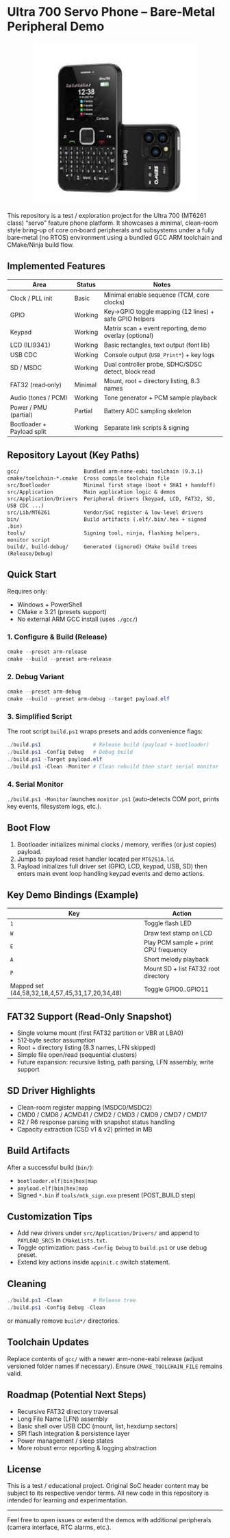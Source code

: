 # Ultra 700 Servo Phone – Bare‑Metal Peripheral Demo

<p align="center">
	<img src="images/ultra700.jpg" alt="Ultra 700 Servo Phone Board" width="380" />
</p>

This repository is a test / exploration project for the Ultra 700 (MT6261 class) “servo” feature phone platform. It showcases a minimal, clean-room style bring‑up of core on‑board peripherals and subsystems under a fully bare‑metal (no RTOS) environment using a bundled GCC ARM toolchain and CMake/Ninja build flow.

## Implemented Features
| Area | Status | Notes |
|------|--------|-------|
| Clock / PLL init | Basic | Minimal enable sequence (TCM, core clocks) |
| GPIO | Working | Key→GPIO toggle mapping (12 lines) + safe GPIO helpers |
| Keypad | Working | Matrix scan + event reporting, demo overlay (optional) |
| LCD (ILI9341) | Working | Basic rectangles, text output (font lib) |
| USB CDC | Working | Console output (`USB_Print*`) + key logs |
| SD / MSDC | Working | Dual controller probe, SDHC/SDSC detect, block read |
| FAT32 (read‑only) | Minimal | Mount, root + directory listing, 8.3 names |
| Audio (tones / PCM) | Working | Tone generator + PCM sample playback |
| Power / PMU (partial) | Partial | Battery ADC sampling skeleton |
| Bootloader + Payload split | Working | Separate link scripts & signing |

## Repository Layout (Key Paths)
```
gcc/                     Bundled arm-none-eabi toolchain (9.3.1)
cmake/toolchain-*.cmake  Cross compile toolchain file
src/Bootloader           Minimal first stage (boot + SHA1 + handoff)
src/Application          Main application logic & demos
src/Application/Drivers  Peripheral drivers (keypad, LCD, FAT32, SD, USB CDC ...)
src/Lib/MT6261           Vendor/SoC register & low-level drivers
bin/                     Build artifacts (.elf/.bin/.hex + signed .bin)
tools/                   Signing tool, ninja, flashing helpers, monitor script
build/, build-debug/     Generated (ignored) CMake build trees (Release/Debug)
```

## Quick Start
Requires only:
- Windows + PowerShell
- CMake ≥ 3.21 (presets support)
- No external ARM GCC install (uses `./gcc/`)

### 1. Configure & Build (Release)
```powershell
cmake --preset arm-release
cmake --build --preset arm-release
```

### 2. Debug Variant
```powershell
cmake --preset arm-debug
cmake --build --preset arm-debug --target payload.elf
```

### 3. Simplified Script
The root script `build.ps1` wraps presets and adds convenience flags:
```powershell
./build.ps1                 # Release build (payload + bootloader)
./build.ps1 -Config Debug   # Debug build
./build.ps1 -Target payload.elf
./build.ps1 -Clean -Monitor # Clean rebuild then start serial monitor
```

### 4. Serial Monitor
`./build.ps1 -Monitor` launches `monitor.ps1` (auto‑detects COM port, prints key events, filesystem logs, etc.).

## Boot Flow
1. Bootloader initializes minimal clocks / memory, verifies (or just copies) payload.
2. Jumps to payload reset handler located per `MT6261A.ld`.
3. Payload initializes full driver set (GPIO, LCD, keypad, USB, SD) then enters main event loop handling keypad events and demo actions.

## Key Demo Bindings (Example)
| Key | Action |
|-----|--------|
| `1` | Toggle flash LED |
| `W` | Draw text stamp on LCD |
| `E` | Play PCM sample + print CPU frequency |
| `A` | Short melody playback |
| `P` | Mount SD + list FAT32 root directory |
| Mapped set (44,58,32,18,4,57,45,31,17,20,34,48) | Toggle GPIO0..GPIO11 |

## FAT32 Support (Read‑Only Snapshot)
- Single volume mount (first FAT32 partition or VBR at LBA0)
- 512‑byte sector assumption
- Root + directory listing (8.3 names, LFN skipped)
- Simple file open/read (sequential clusters)
- Future expansion: recursive listing, path parsing, LFN assembly, write support

## SD Driver Highlights
- Clean-room register mapping (MSDC0/MSDC2)
- CMD0 / CMD8 / ACMD41 / CMD2 / CMD3 / CMD9 / CMD7 / CMD17
- R2 / R6 response parsing with snapshot status handling
- Capacity extraction (CSD v1 & v2) printed in MB

## Build Artifacts
After a successful build (`bin/`):
- `bootloader.elf|bin|hex|map`
- `payload.elf|bin|hex|map`
- Signed `*.bin` if `tools/mtk_sign.exe` present (POST_BUILD step)

## Customization Tips
- Add new drivers under `src/Application/Drivers/` and append to `PAYLOAD_SRCS` in `CMakeLists.txt`.
- Toggle optimization: pass `-Config Debug` to `build.ps1` or use debug preset.
- Extend key actions inside `appinit.c` switch statement.

## Cleaning
```powershell
./build.ps1 -Clean          # Release tree
./build.ps1 -Config Debug -Clean
```
or manually remove `build*/` directories.

## Toolchain Updates
Replace contents of `gcc/` with a newer arm-none-eabi release (adjust versioned folder names if necessary). Ensure `CMAKE_TOOLCHAIN_FILE` remains valid.

## Roadmap (Potential Next Steps)
- Recursive FAT32 directory traversal
- Long File Name (LFN) assembly
- Basic shell over USB CDC (mount, list, hexdump sectors)
- SPI flash integration & persistence layer
- Power management / sleep states
- More robust error reporting & logging abstraction

## License
This is a test / educational project. Original SoC header content may be subject to its respective vendor terms. All new code in this repository is intended for learning and experimentation.

---
Feel free to open issues or extend the demos with additional peripherals (camera interface, RTC alarms, etc.).